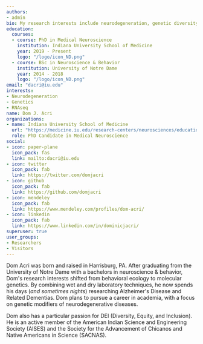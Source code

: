 ```yaml
---
authors:
- admin
bio: My research interests include neurodegeneration, genetic diversity and the genetic risks of dementia.
education:
  courses:
  - course: PhD in Medical Neuroscience
    institution: Indiana University School of Medicine
    year: 2019 - Present
    logo: "/logo/icon_ND.png"
  - course: BSc in Neuroscience & Behavior
    institution: University of Notre Dame
    year: 2014 - 2018
    logo: "/logo/icon_ND.png"
email: "dacri@iu.edu"
interests:
- Neurodegeneration
- Genetics
- RNAseq
name: Dom J. Acri
organizations:
- name: Indiana University School of Medicine
  url: "https://medicine.iu.edu/research-centers/neurosciences/education/Medical-Neuroscience-Graduate-Program/Student-Spotlight"
  role: PhD Candidate in Medical Neuroscience
social:
- icon: paper-plane
  icon_pack: fas
  link: mailto:dacri@iu.edu
- icon: twitter
  icon_pack: fab
  link: https://twitter.com/domjacri
- icon: github
  icon_pack: fab
  link: https://github.com/domjacri
- icon: mendeley
  icon_pack: fab
  link: https://www.mendeley.com/profiles/dom-acri/
- icon: linkedin
  icon_pack: fab
  link: https://www.linkedin.com/in/dominicjacri/
superuser: true
user_groups:
- Researchers
- Visitors
---
```


Dom Acri was born and raised in Harrisburg, PA. After graduating from the University of Notre Dame with a bachelors in neuroscience & behavior, Dom's research interests shifted from behavioral ecology to molecular genetics. By combining wet and dry laboratory techniques, he now spends his days (_and sometimes nights_) researching Alzheimer's Disease and Related Dementias. Dom plans to pursue a career in academia, with a focus on genetic modifiers of neurodegenerative diseases.

Dom also has a particular passion for DEI (Diversity, Equity, and Inclusion). He is an active member of the American Indian Science and Engineering Society (AISES) and the Society for the Advancement of Chicanos and Native Americans in Science (SACNAS).  
